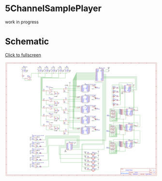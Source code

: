 # 5ChannelSamplePlayer

work in progress

# Schematic

[Click to fullscreen](https://raw.githubusercontent.com/TuckerMacor/5ChannelSamplePlayer/main/Schematic_SamplePlayer_2022-08-22.svg)

![](https://github.com/TuckerMacor/5ChannelSamplePlayer/blob/main/Schematic_SamplePlayer_2022-08-22.svg)